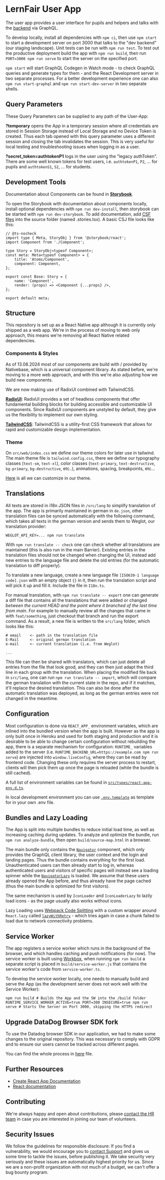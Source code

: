 # LernFair User App

The user app provides a user interface for pupils and helpers and talks with the [backend](https://github.com/corona-school/backend) via GraphQL.

To develop locally, install all dependencies with `npm ci`, then use `npm start` to start a development server on port 3000 that talks to the "dev backend" (our staging landscape). Unit tests can be run with `npm run test`. To test out the productive deployment build the app with `npm run build`, then run `PORT=3000 npm run serve` to start the server on the specified port.

`npm start` will start GraphQL Codegen in Watch mode - to check GraphQL queries and generate types for them - and the React Development server in two separate processes. For a better development experience one can also `npm run start-graphql` and `npm run start-dev-server` in two separate shells.

## Query Parameters

These Query Parameters can be supplied to any path of the User-App:

**?temporary** opens the App in a temporary session where all credentials are stored in Session Storage instead of Local Storage and no Device Token is created.
Thus each tab opened with this query parameter uses a different session and closing the tab invalidates the session. This is very useful for local testing and troubleshooting issues when logging in as a user.

**?secret_token=authtokenP1** logs in the user using the "legacy authToken". There are some well known tokens for test users, i.e. `authtokenP1`, `P2`, ... for pupils and `authtokenS1`, `S2`, ... for students.

## Development Tools

Documentation about Components can be found in **[Storybook](https://corona-school.github.io/user-app/)**.

To open the Storybook with documentation about components locally, install optional dependencies with `npm run dev-install`,
then storybook can be started with `npm run dev-storybook`. To add documentation, add [CSF files](https://storybook.js.org/docs/api/csf) into the source folder (named .stories.tsx).
A basic CSJ file looks like this:

```tsx
// @ts-nocheck
import type { Meta, StoryObj } from '@storybook/react';
import Component from './Component';

type Story = StoryObj<typeof Component>;
const meta: Meta<typeof Component> = {
    title: 'Atoms/Component',
    component: Component,
};

export const Base: Story = {
    name: 'Component',
    render: (props) => <Component {...props} />,
};

export default meta;
```

## Structure

This repository is set up as a React Native app although it is currently only shipped as a web app.
We're in the process of moving to web only approach, this means we're removing all React Native related dependencies.

### Components & Styles

As of 13.08.2024 most of our components are build with / provided by Nativebase, which is a universal component library. As stated before, we're moving to a more web approach, and with this we're also adjusting how we build new components.

We are now making use of RadixUI combined with TailwindCSS.

**[RadixUI](https://www.radix-ui.com/primitives)**: RadixUI provides a set of headless components that offer fundamental building blocks for building accessible and customizable UI components. Since RadixUI components are unstyled by default, they give us the flexibility to implement our own styling.

**[TailwindCSS](https://tailwindcss.com/)**: TailwindCSS is a utility-first CSS framework that allows for rapid and customizable design implementation. 

### Theme

On `src/web/index.css` we define our theme colors for later use in tailwind. The main theme file is `tailwind.config.css`, there we define our typography classes (`text-sm`, `text-xl`), color classes (`text-primary`, `text-destructive`, `bg-primary`, `bg-destructive`, etc..), animations, spacing, breakpoints, etc...

[Here](https://tailwindcss.com/docs/theme) is all we can customize in our theme.

## Translations

All texts are stored in i18n JSON files in `/src/lang` to simplify translation of the app. The app is primarily maintained in german in `de.json`, other translation files can be synced automatically with the following command, which takes all texts in the german version and sends them to Weglot, our translation provider:

```
WEGLOT_API_KEY=... npm run translate
```

With `npm run translate -- check` one can check whether all translations are maintained (this is also run in the main Barrier). Existing entries in the translation files should not be changed when changing the UI, instead add new entries to the language file and delete the old entries (for the automatic translation to diff properly).

To translate a new language, create a new language file `[ISO639-1 language code].json` with an empty object `{}` in it, then run the translation script and will pick it up and fill it. Include the file in `I18n.ts`.

For manual translation, with `npm run translate -- export` one can generate a diff file that contains all the translations that were added or changed _between the current HEAD and the point where it branched of the last time from main_. For example to manually review all the changes that came in with `feat/something`, just checkout that branch and run the export command.
As a result, a new file is written to the `src/lang` folder, which looks like this:

```
# email    <- path in the translation file
E-Mail     <- original german translation
e-mail     <- current translation (i.e. from Weglot)

...
```

This file can then be shared with translators, which can just delete all entries from the file that look good, and they can then just adapt the third line in each group with the translation. When placing the modified file back in `src/lang`, one can run `npm run translate -- import`, which will compare the german translation with the current state in the repo, and if it matches, it'll replace the desired translation. This can also be done after the automatic translation was deployed, as long as the german entries were not changed in the meantime.

## Configuration

Most configuration is done via `REACT_APP_` environment variables, which are inlined into the bundled version when the app is built. However as the app is only built once in Heroku and used for both staging and production and it is desirable to be able to change certain configuration without rebuilding the app, there is a separate mechanism for configuration: `RUNTIME_` variables added to the server (i.e. `RUNTIME_BACKEND_URL=https://example.com npm run serve`) are injected into `window.liveConfig`, where they can be read by frontend code. Changing these only requires the server process to restart, clients will then pick them up once the page is reloaded (while the bundle is still cached).

A full list of environment variables can be found in [`src/types/react-app-env.d.ts`](src/types/react-app-env.d.ts).

In local development environment you can use [`.env.template`](.env.template) as template for in your own .env file.

## Bundles and Lazy Loading

The App is split into multiple bundles to reduce initial load time, as well as increasing caching during updates. To analyze and optimize the bundle, run `npm run analyze-bundle`, then open `build/source-map.html` in a browser.

The main bundle only contains the [`Navigator`](./src/routing/Navigator.tsx) component,
which only provides the GraphQL client library, the user context and the login and landing pages. Thus the bundle contains everything for the first load. Unauthenticated users can then already start to log in, whereas authenticated users and visitors of specific pages will instead see a loading spinner while the [`NavigatorLazy`](./src/routing/NavigatorLazy.tsx) is loaded. We assume that these users already opened the App before, and thus already have the page cached (thus the main bundle is optimized for first visitors).

The same mechanism is used by `IconLoader` and `IconLoaderLazy` to lazily load icons - as the page usually also works without icons.

Lazy Loading uses [Webpack Code Splitting](https://webpack.js.org/guides/code-splitting/) with a custom wrapper around `React.lazy` called [`lazyWithRetry`](./src/lazy.ts) - which tries again in case a chunk failed to load due to network connectivity problems.

## Service Worker

The app registers a service worker which runs in the background of the browser, and which handles caching and push notifications (for now). The service worker is built using [Workbox](https://developer.chrome.com/docs/workbox/what-is-workbox), when running `npm run build` a separate script is placed in `build/service-worker.js` that contains the service worker's code from `service-worker.ts`.

To develop the service worker locally, one needs to manually build and serve the App (as the development server does not work well with the Service Worker):

```
npm run build # Builds the App and the SW into the /build folder
RUNTIME_SERVICE_WORKER_ACTIVE=true PORT=300 INSECURE=true npm run serve # Starts the Server on Port 3000, skipping the HTTPS redirect
```

## Upgrade DataDog Browser SDK fork

To use the Datadog browser SDK in our application, we had to make some changes to the original repository.
This was necessary to comply with GDPR and to ensure our users cannot be tracked across different pages.

You can find the whole process in [here](./docs/upgrade-dd-browser-sdk-fork.md) file.

## Further Resources

-   [Create React App Documentation](https://github.com/facebook/create-react-app)
-   [React documentation](https://reactjs.org/)

## Contributing

We're always happy and open about contributions, please [contact the HR team](mailto:team@lern-fair.de) in case you are interested in joining our team of volunteers.

## Security Issues

We follow the guidelines for responsible disclosure: If you find a vulnerability, we would encourage you to [contact Support](mailto:support@lern-fair.de) and gives us some time to tackle the issues, before publishing it. We take security very seriously and these issues are automatically highest priority for us. Since we are a non-profit organization with not much of a budget, we can't offer a bug bounty program.
